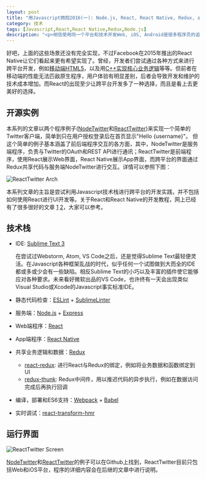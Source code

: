 ```yaml
---
layout: post
title: "用Javascript拥抱2016(一): Node.js, React, React Native, Redux, and more"
category: 技术
tags: [Javascript,React,React Native,Redux,Node.js]
description: "<p>相信使用同一个平台和技术开发Web, iOS, Android是很多程序员的追求，也是很多创业公司和产品经理的梦想。而如果核心的业务逻辑代码能够跨平台共用，那更是梦寐以求的事情了。试想，创业公司不用再忍受Android/iOS应聘者的拒绝，只要招几个互为备份的Javascript开发就可以搞定跨平台开发；同一个业务Bug不再担心iOS改好了而Android还没fix，只要改一行JS代码就可以修正各平台；iOS App可以实现即时部署，再也不用在线上bug火烧眉毛的时候还得等待苹果漫长的审核期；如此种种，程序员和产品经理终于可以和谐相处了 :D</p>"
---
```


好吧，上面的这些场景还没有完全实现，不过Facebook在2015年推出的React Native让它们看起来更有希望实现了。曾经，开发者们尝试通过各种方式来进行跨平台开发，例如[移动端HTML5](http://techcrunch.com/2012/09/11/mark-zuckerberg-our-biggest-mistake-with-mobile-was-betting-too-much-on-html5/)，以及用[C++实现核心业务逻辑](http://oleb.net/blog/2014/05/how-dropbox-uses-cplusplus-cross-platform-development/)等等。但前者在移动端的性能无法匹敌原生程序，用户体验有明显差别，后者会导致开发和维护的技术成本增加。而React的出现至少让跨平台开发多了一种选择，而且是看上去更美好的选择。

## 开源实例

本系列的文章以两个程序例子([NodeTwitter](https://github.com/xuyuanme/NodeTwitter)和[ReactTwitter](https://github.com/xuyuanme/ReactTwitter))来实现一个简单的Twitter客户端，简单到只在用户授权登录后在首页显示"Hello {username}"。 但这个简单的例子基本涵盖了前后端程序交互的各方面，其中，NodeTwitter是服务端程序，负责与Twitter的OAuth和REST API进行通讯；ReactTwitter是前端程序，使用React展示Web界面，React Native展示App界面，而跨平台的界面通过Redux共享代码与服务端NodeTwitter进行交互。详情可以参照下图：

![ReactTwitter Arch](http://xuyuan.me/img/react-twitter-arch.jpg)

本系列文章的主旨是尝试利用Javascript技术栈进行跨平台的开发实践，并不包括如何使用React进行UI开发等。关于React和React Native的开发教程，网上已经有了很多很好的文章 [1](https://github.com/enaqx/awesome-react) [2](https://github.com/jondot/awesome-react-native)，大家可以参考。

## 技术栈

- IDE: [Sublime Text 3](http://www.sublimetext.com/3)

  在尝试过Webstorm, Atom, VS Code之后，还是觉得Sublime Text最轻便灵活。在Javascript各种框架乱战的时代，似乎任何一个试图做到大而全的IDE都或多或少会有一些缺陷。相反Sublime Text的小巧以及丰富的插件使它能够应对各种要求。未来看好微软出品的VS Code，也许终有一天会出现类似Visual Studio或Xcode的Javascript事实标准IDE。
  
- 静态代码检查：[ESLint](http://eslint.org/) + [SublimeLinter](http://sublimelinter.com)
- 服务端：[Node.js](https://nodejs.org/) + [Express](http://expressjs.com/)
- Web端程序：[React](https://facebook.github.io/react/)
- App端程序：[React Native](https://facebook.github.io/react-native/)
- 共享业务逻辑和数据：[Redux](https://reduxframework.com/)
  - [react-redux](https://github.com/rackt/react-redux): 进行React与Redux的绑定，例如将业务数据和函数绑定到UI
  - [redux-thunk](https://github.com/gaearon/redux-thunk): Redux中间件，用以推迟代码的异步执行，例如在数据访问完成后再执行回调
- 编译，部署和ES6支持：[Webpack](https://webpack.github.io/) + [Babel](https://babeljs.io/)
- 实时调试：[react-transform-hmr](https://github.com/gaearon/react-transform-hmr)

## 运行界面

![ReactTwitter Screen](http://xuyuan.me/img/react-twitter-screen.jpg)

[NodeTwitter](https://github.com/xuyuanme/NodeTwitter)和[ReactTwitter](https://github.com/xuyuanme/ReactTwitter)的例子可以在Github上找到，ReactTwitter目前只包括Web和iOS平台，程序的详细内容会在后继的文章中进行说明。
